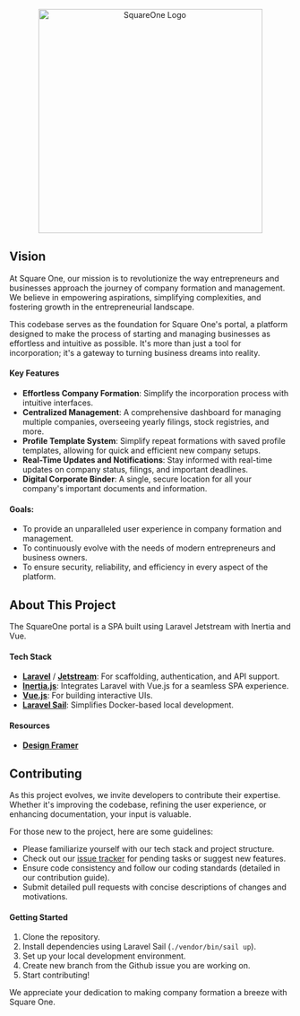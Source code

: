 <p align="center"><a href="#" target="_blank"><img src="https://github.com/mluciani/SquareOne/blob/master/public/squareone-light-logo.svg" width="400" alt="SquareOne Logo"></a></p>

## Vision
At Square One, our mission is to revolutionize the way entrepreneurs and businesses approach the journey of company formation and management. We believe in empowering aspirations, simplifying complexities, and fostering growth in the entrepreneurial landscape.

This codebase serves as the foundation for Square One's portal, a platform designed to make the process of starting and managing businesses as effortless and intuitive as possible. It's more than just a tool for incorporation; it's a gateway to turning business dreams into reality.

#### Key Features
- **Effortless Company Formation**: Simplify the incorporation process with intuitive interfaces.
- **Centralized Management**: A comprehensive dashboard for managing multiple companies, overseeing yearly filings, stock registries, and more.
- **Profile Template System**: Simplify repeat formations with saved profile templates, allowing for quick and efficient new company setups.
- **Real-Time Updates and Notifications**: Stay informed with real-time updates on company status, filings, and important deadlines.
- **Digital Corporate Binder**: A single, secure location for all your company's important documents and information.

#### Goals:
- To provide an unparalleled user experience in company formation and management.
- To continuously evolve with the needs of modern entrepreneurs and business owners.
- To ensure security, reliability, and efficiency in every aspect of the platform.

## About This Project
The SquareOne portal is a SPA built using Laravel Jetstream with Inertia and Vue.

#### Tech Stack
- **[Laravel](https://laravel.com/docs)** / **[Jetstream](https://jetstream.laravel.com)**: For scaffolding, authentication, and API support.
- **[Inertia.js](https://inertiajs.com/)**: Integrates Laravel with Vue.js for a seamless SPA experience.
- **[Vue.js](https://vuejs.org/)**: For building interactive UIs.
- **[Laravel Sail](https://laravel.com/docs/10.x/installation#docker-installation-using-sail)**: Simplifies Docker-based local development.

#### Resources
- **[Design Framer](https://framer.com/projects/Untitled--o9JhMTkoCaKOak7uBB8-fBDgC)**

## Contributing
As this project evolves, we invite developers to contribute their expertise. Whether it's improving the codebase, refining the user experience, or enhancing documentation, your input is valuable.

For those new to the project, here are some guidelines:
- Please familiarize yourself with our tech stack and project structure.
- Check out our [issue tracker](#) for pending tasks or suggest new features.
- Ensure code consistency and follow our coding standards (detailed in our contribution guide).
- Submit detailed pull requests with concise descriptions of changes and motivations.

#### Getting Started
1. Clone the repository.
2. Install dependencies using Laravel Sail (`./vendor/bin/sail up`).
3. Set up your local development environment.
4. Create new branch from the Github issue you are working on.
5. Start contributing!

We appreciate your dedication to making company formation a breeze with Square One.
